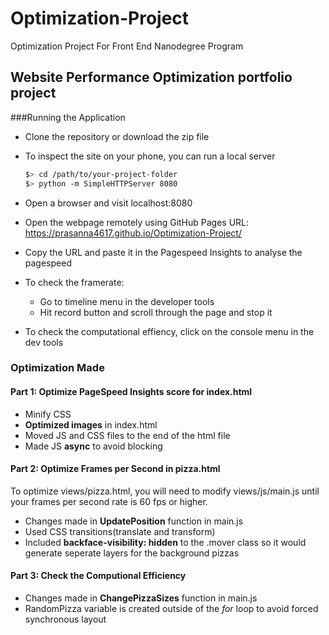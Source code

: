 # Optimization-Project
Optimization Project For Front End Nanodegree Program
## Website Performance Optimization portfolio project

###Running the Application
- Clone the repository or download the zip file
- To inspect the site on your phone, you can run a local server

  ```bash
  $> cd /path/to/your-project-folder
  $> python -m SimpleHTTPServer 8080
  ```
- Open a browser and visit localhost:8080
- Open the webpage remotely using GitHub Pages URL: https://prasanna4617.github.io/Optimization-Project/
- Copy the URL and paste it in the Pagespeed Insights to analyse the pagespeed
- To check the framerate:
    - Go to timeline menu in the developer tools
    - Hit record button and scroll through the page and stop it
- To check the computational effiency, click on the console menu in the dev tools

### Optimization Made
#### Part 1: Optimize PageSpeed Insights score for index.html
- Minify CSS
- **Optimized images** in index.html
- Moved JS and CSS files to the end of the html file
- Made JS **async** to avoid blocking

#### Part 2: Optimize Frames per Second in pizza.html
To optimize views/pizza.html, you will need to modify views/js/main.js until your frames per second rate is 60 fps or higher.
- Changes made in **UpdatePosition** function in main.js
- Used CSS transitions(translate and transform) 
- Included **backface-visibility: hidden** to the .mover class so it would generate seperate layers for the background pizzas

#### Part 3: Check the Computional Efficiency
- Changes made in **ChangePizzaSizes** function in main.js
- RandomPizza variable is created outside of the _for_ loop to avoid forced synchronous layout
   
